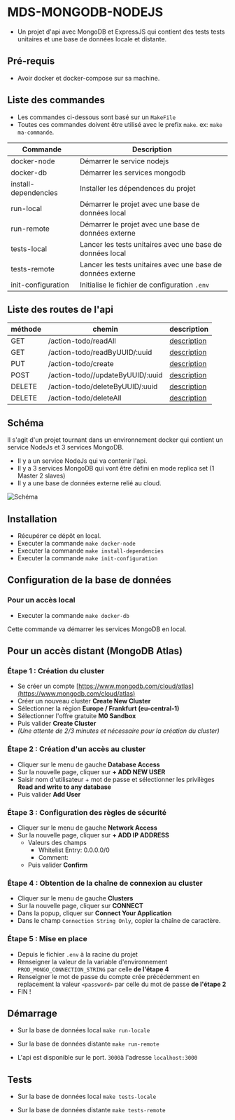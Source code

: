 # MDS-MONGODB-NODEJS

* Un projet d'api avec MongoDB et ExpressJS qui contient des tests tests unitaires et une base de données locale et distante.

## Pré-requis

* Avoir docker et docker-compose sur sa machine.

## Liste des commandes

* Les commandes ci-dessous sont basé sur un `MakeFile`
* Toutes ces commandes doivent être utilisé avec le prefix `make`. ex: `make ma-commande`.

| Commande | Description |
| --- | --- |
| docker-node | Démarrer le service nodejs |
| docker-db | Démarrer les services mongodb |
| install-dependencies | Installer les dépendences du projet |
| run-local | Démarrer le projet avec une base de données local |
| run-remote | Démarrer le projet avec une base de données externe |
| tests-local | Lancer les tests unitaires avec une base de données local |
| tests-remote | Lancer les tests unitaires avec une base de données externe |
| init-configuration | Initialise le fichier de configuration `.env`

## Liste des routes de l'api

| méthode | chemin | description |
| --- | --- | --- |
| GET | /action-todo/readAll | [description](https://github.com/musps/mds-mongodb-nodejs/blob/master/doc/doc-api-readAll.md) |
| GET | /action-todo/readByUUID/:uuid |[description](https://github.com/musps/mds-mongodb-nodejs/blob/master/doc/doc-api-readByUUID.md) |
| PUT | /action-todo/create | [description](https://github.com/musps/mds-mongodb-nodejs/blob/master/doc/doc-api-create.md) |
| POST | /action-todo//updateByUUID/:uuid | [description](https://github.com/musps/mds-mongodb-nodejs/blob/master/doc/doc-api-updateByUUID.md) |
| DELETE | /action-todo/deleteByUUID/:uuid | [description](https://github.com/musps/mds-mongodb-nodejs/blob/master/doc/doc-api-deleteByUUID.md) |
| DELETE | /action-todo/deleteAll | [description](https://github.com/musps/mds-mongodb-nodejs/blob/master/doc/doc-api-deleteAll.md) |

## Schéma

Il s'agit d'un projet tournant dans un environnement docker qui contient un service NodeJs et 3 services MongoDB.

* Il y a un service NodeJs qui va contenir l'api.
* Il y a 3 services MongoDB qui vont être défini en mode replica set (1 Master 2 slaves)
* Il y a une base de données externe relié au cloud.

![Schéma](https://raw.githubusercontent.com/musps/mds-mongodb-nodejs/master/doc/images/schema.png "Schéma")

## Installation
* Récupérer ce dépôt en local.
* Executer la commande `make docker-node`
* Executer la commande `make install-dependencies`
* Executer la commande `make init-configuration`

## Configuration de la base de données

### Pour un accès local
* Executer la commande `make docker-db`

Cette commande va démarrer les services MongoDB en local.

## Pour un accès distant (MongoDB Atlas)

### Étape 1 : Création du cluster
* Se créer un compte [https://www.mongodb.com/cloud/atlas](https://www.mongodb.com/cloud/atlas)
* Créer un nouveau cluster **Create New Cluster**
* Sélectionner la région **Europe / Frankfurt (eu-central-1)**
* Sélectionner l'offre gratuite **M0 Sandbox**
* Puis valider **Create Cluster**
* *(Une attente de 2/3 minutes et nécessaire pour la création du cluster)*

### Étape 2 : Création d'un accès au cluster
* Cliquer sur le menu de gauche **Database Access**
* Sur la nouvelle page, cliquer sur **+ ADD NEW USER**
* Saisir nom d'utilisateur + mot de passe et sélectionner les privilèges **Read and write to any database**
* Puis valider **Add User**

### Étape 3 : Configuration des règles de sécurité
* Cliquer sur le menu de gauche **Network Access**
* Sur la nouvelle page, cliquer sur **+ ADD IP ADDRESS**
  * Valeurs des champs
    * Whitelist Entry: 0.0.0.0/0
    * Comment:
  * Puis valider **Confirm**

### Étape 4 : Obtention de la chaîne de connexion au cluster
* Cliquer sur le menu de gauche **Clusters**
* Sur la nouvelle page, cliquer sur **CONNECT**
* Dans la popup, cliquer sur **Connect Your Application**
* Dans le champ `Connection String Only`, copier la chaîne de caractère.

### Étape 5 : Mise en place
* Depuis le fichier `.env` à la racine du projet
* Renseigner la valeur de la variable d'environnement `PROD_MONGO_CONNECTION_STRING` par celle **de l'étape 4**
* Renseigner le mot de passe du compte crée précédemment en replacement la valeur `<password>`  par celle du mot de passe **de l'étape 2**
* FIN !

## Démarrage

* Sur la base de données local
  `make run-locale`

* Sur la base de données distante
  `make run-remote`

* L'api est disponible sur le port. `3000`à l'adresse `localhost:3000`

## Tests

* Sur la base de données local
  `make tests-locale`

* Sur la base de données distante
  `make tests-remote`
